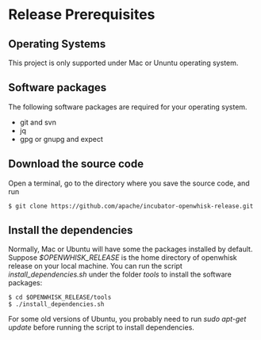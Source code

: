 <!--
#
# Licensed to the Apache Software Foundation (ASF) under one or more contributor
# license agreements.  See the NOTICE file distributed with this work for additional
# information regarding copyright ownership.  The ASF licenses this file to you
# under the Apache License, Version 2.0 (the # "License"); you may not use this
# file except in compliance with the License.  You may obtain a copy of the License
# at:
#
# http://www.apache.org/licenses/LICENSE-2.0
#
# Unless required by applicable law or agreed to in writing, software distributed
# under the License is distributed on an "AS IS" BASIS, WITHOUT WARRANTIES OR
# CONDITIONS OF ANY KIND, either express or implied.  See the License for the
# specific language governing permissions and limitations under the License.
#
-->

# Release Prerequisites

## Operating Systems

This project is only supported under Mac or Ununtu operating system.

## Software packages

The following software packages are required for your operating system.

 - git and svn
 - jq
 - gpg or gnupg and expect

## Download the source code

Open a terminal, go to the directory where you save the source code, and run
```
$ git clone https://github.com/apache/incubator-openwhisk-release.git
```

## Install the dependencies

Normally, Mac or Ubuntu will have some the packages installed by default. Suppose _$OPENWHISK_RELEASE_ is the home directory
of openwhisk release on your local machine. You can run the script _install_dependencies.sh_ under the folder _tools_
to install the software packages:
```
$ cd $OPENWHISK_RELEASE/tools
$ ./install_dependencies.sh
```

For some old versions of Ubuntu, you probably need to run _sudo apt-get update_ before running the script to install
dependencies.
